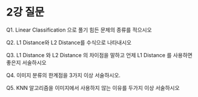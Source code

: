 # 2강 질문

Q1. Linear Classification 으로 풀기 힘든 문제의 종류를 적으시오

Q2. L1 Distance와 L2 Distance를 수식으로 나타내시오

Q3. L1 Distance 와 L2 Distance 의 차이점을 말하고 언제 L1 Distance 를 사용하면 좋은지 서술하시오

Q4. 이미지 분류의 한계점을 3가지 이상 서술하시오.

Q5. KNN 알고리즘을 이미지에서 사용하지 않는 이유를 두가지 이상 서술하시오